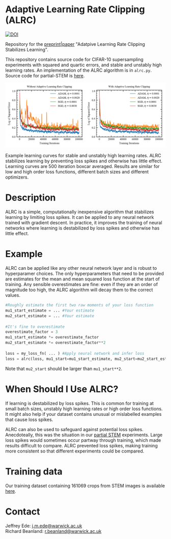 # Adaptive Learning Rate Clipping (ALRC)

[![DOI](https://zenodo.org/badge/DOI/10.5281/zenodo.3686987.svg)](https://doi.org/10.5281/zenodo.3686987)

Repository for the [preprint](https://arxiv.org/abs/1906.09060)|[paper](https://doi.org/10.1088/2632-2153/ab81e2) "Adatpive Learning Rate Clipping Stabilizes Learning". 

This repository contains source code for CIFAR-10 supersampling experiments with squared and quartic errors, and stable and unstably high learning rates. An implementation of the ALRC algorithm is in `alrc.py`. Source code for partial-STEM is [here](https://github.com/Jeffrey-Ede/partial-STEM).

<p align="center">
  <img src="unstable_learning_rate.png">
</p>

Example learning curves for stable and unstably high learning rates. ALRC stabilizes learning by preventing loss spikes and otherwise has little effect. Learning curves are 500 iteration boxcar averaged. Results are similar for low and high order loss functions, different batch sizes and different optimizers. 


# Description

ALRC is a simple, computationally inexpensive algorithm that stabilizes learning by limiting loss spikes. It can be applied to any neural network trained with gradient descent. In practice, it improves the training of neural networks where learning is destabilized by loss spikes and otherwise has little effect.

# Example

ALRC can be applied like any other neural network layer and is robust to hyperparamer choices. The only hyperparameters that need to be provided are estimates for the mean and mean squared loss function at the start of training. Any sensible overestimates are fine: even if they are an order of magnitude too high, the ALRC algorithm will decay them to the correct values.

```python
#Roughly estimate the first two raw moments of your loss function
mu1_start_estimate = ... #Your estimate
mu2_start_estimate = ... #Your estimate

#It's fine to overestimate
overestimate_factor = 3 
mu1_start_estimate *= overestimate_factor
mu2_start_estimate *= overestimate_factor**2

loss = my_loss_fn( ... ) #Apply neural network and infer loss
loss = alrc(loss, mu1_start=mu1_start_estimate, mu2_start=mu2_start_estimate) #Apply ALRC
```

Note that `mu2_start` should be larger than `mu1_start**2`.

# When Should I Use ALRC?

If learning is destabilized by loss spikes. This is common for training at small batch sizes, unstably high learning rates or high order loss functions. It might also help if your dataset contains unusual or mislabelled examples that cause loss spikes.

ALRC can also be used to safeguard against potential loss spikes. Anecdoteally, this was the situation in our [partial STEM](https://arxiv.org/abs/1905.13667) experiments. Large loss spikes would sometimes occur partway through training, which made results difficult to compare. ALRC prevented loss spikes, making training more consistent so that different experiments could be compared.

# Training data

Our training dataset containing 161069 crops from STEM images is available [here](https://github.com/Jeffrey-Ede/datasets/wiki).

# Contact

Jeffrey Ede: j.m.ede@warwick.ac.uk  
Richard Beanland: r.beanland@warwick.ac.uk

